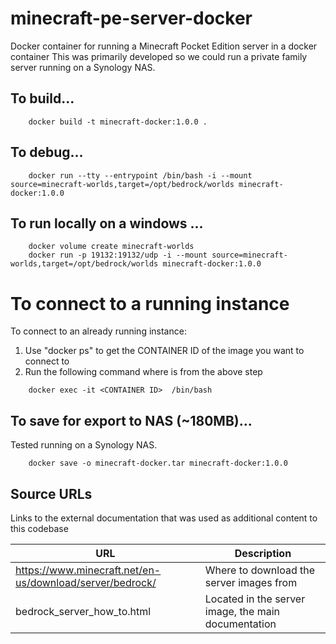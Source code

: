 # minecraft-pe-server-docker
Docker container for running a Minecraft Pocket Edition server in a docker container
This was primarily developed so we could run a private family server running on a Synology NAS.

## To build...
```
    docker build -t minecraft-docker:1.0.0 .
```

## To debug...
```
    docker run --tty --entrypoint /bin/bash -i --mount source=minecraft-worlds,target=/opt/bedrock/worlds minecraft-docker:1.0.0
```

## To run locally on a windows ...
```
    docker volume create minecraft-worlds
    docker run -p 19132:19132/udp -i --mount source=minecraft-worlds,target=/opt/bedrock/worlds minecraft-docker:1.0.0
```

# To connect to a running instance

To connect to an already running instance:
1. Use "docker ps" to get the CONTAINER ID of the image you want to connect to
2. Run the following command where <CONTAINER ID> is from the above step
```
    docker exec -it <CONTAINER ID>  /bin/bash
```

## To save for export to NAS (~180MB)...
Tested running on a Synology NAS.
```
    docker save -o minecraft-docker.tar minecraft-docker:1.0.0
```

## Source URLs

Links to the external documentation that was used as additional content to this codebase

| URL                                                      | Description                                          |
| -------------------------------------------------------- | ---------------------------------------------------- |
| https://www.minecraft.net/en-us/download/server/bedrock/ | Where to download the server images from             |
| bedrock_server_how_to.html                               | Located in the server image, the main documentation  |
